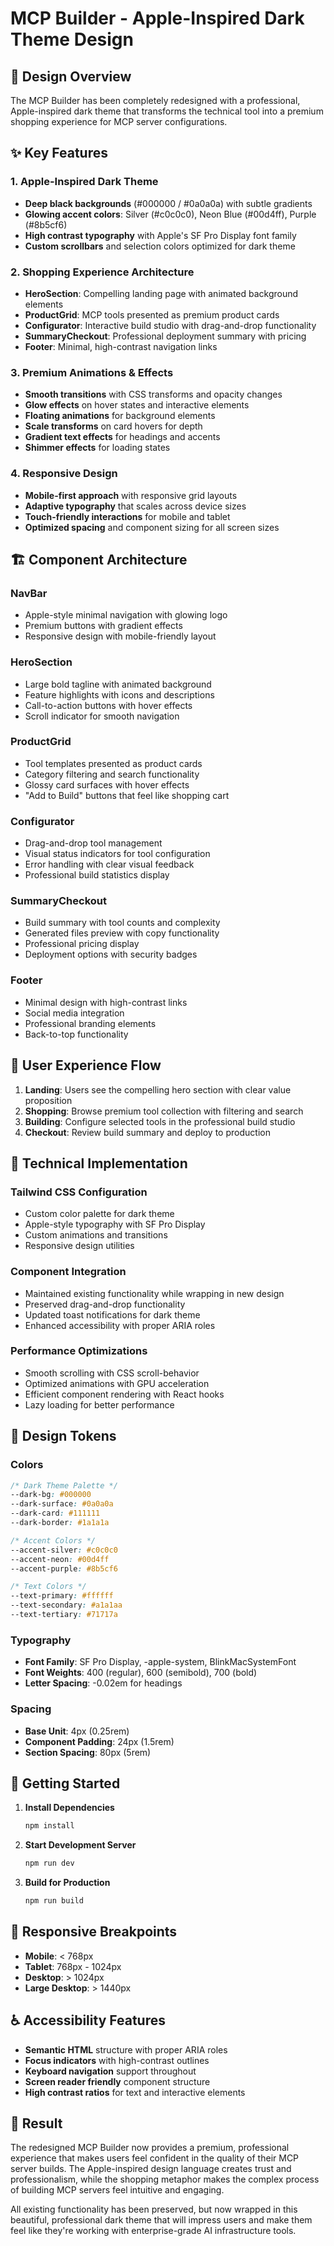 # MCP Builder - Apple-Inspired Dark Theme Design

## 🎨 Design Overview

The MCP Builder has been completely redesigned with a professional, Apple-inspired dark theme that transforms the technical tool into a premium shopping experience for MCP server configurations.

## ✨ Key Features

### **1. Apple-Inspired Dark Theme**
- **Deep black backgrounds** (#000000 / #0a0a0a) with subtle gradients
- **Glowing accent colors**: Silver (#c0c0c0), Neon Blue (#00d4ff), Purple (#8b5cf6)
- **High contrast typography** with Apple's SF Pro Display font family
- **Custom scrollbars** and selection colors optimized for dark theme

### **2. Shopping Experience Architecture**
- **HeroSection**: Compelling landing page with animated background elements
- **ProductGrid**: MCP tools presented as premium product cards
- **Configurator**: Interactive build studio with drag-and-drop functionality
- **SummaryCheckout**: Professional deployment summary with pricing
- **Footer**: Minimal, high-contrast navigation links

### **3. Premium Animations & Effects**
- **Smooth transitions** with CSS transforms and opacity changes
- **Glow effects** on hover states and interactive elements
- **Floating animations** for background elements
- **Scale transforms** on card hovers for depth
- **Gradient text effects** for headings and accents
- **Shimmer effects** for loading states

### **4. Responsive Design**
- **Mobile-first approach** with responsive grid layouts
- **Adaptive typography** that scales across device sizes
- **Touch-friendly interactions** for mobile and tablet
- **Optimized spacing** and component sizing for all screen sizes

## 🏗️ Component Architecture

### **NavBar**
- Apple-style minimal navigation with glowing logo
- Premium buttons with gradient effects
- Responsive design with mobile-friendly layout

### **HeroSection**
- Large bold tagline with animated background
- Feature highlights with icons and descriptions
- Call-to-action buttons with hover effects
- Scroll indicator for smooth navigation

### **ProductGrid**
- Tool templates presented as product cards
- Category filtering and search functionality
- Glossy card surfaces with hover effects
- "Add to Build" buttons that feel like shopping cart

### **Configurator**
- Drag-and-drop tool management
- Visual status indicators for tool configuration
- Error handling with clear visual feedback
- Professional build statistics display

### **SummaryCheckout**
- Build summary with tool counts and complexity
- Generated files preview with copy functionality
- Professional pricing display
- Deployment options with security badges

### **Footer**
- Minimal design with high-contrast links
- Social media integration
- Professional branding elements
- Back-to-top functionality

## 🎯 User Experience Flow

1. **Landing**: Users see the compelling hero section with clear value proposition
2. **Shopping**: Browse premium tool collection with filtering and search
3. **Building**: Configure selected tools in the professional build studio
4. **Checkout**: Review build summary and deploy to production

## 🔧 Technical Implementation

### **Tailwind CSS Configuration**
- Custom color palette for dark theme
- Apple-style typography with SF Pro Display
- Custom animations and transitions
- Responsive design utilities

### **Component Integration**
- Maintained existing functionality while wrapping in new design
- Preserved drag-and-drop functionality
- Updated toast notifications for dark theme
- Enhanced accessibility with proper ARIA roles

### **Performance Optimizations**
- Smooth scrolling with CSS scroll-behavior
- Optimized animations with GPU acceleration
- Efficient component rendering with React hooks
- Lazy loading for better performance

## 🎨 Design Tokens

### **Colors**
```css
/* Dark Theme Palette */
--dark-bg: #000000
--dark-surface: #0a0a0a
--dark-card: #111111
--dark-border: #1a1a1a

/* Accent Colors */
--accent-silver: #c0c0c0
--accent-neon: #00d4ff
--accent-purple: #8b5cf6

/* Text Colors */
--text-primary: #ffffff
--text-secondary: #a1a1aa
--text-tertiary: #71717a
```

### **Typography**
- **Font Family**: SF Pro Display, -apple-system, BlinkMacSystemFont
- **Font Weights**: 400 (regular), 600 (semibold), 700 (bold)
- **Letter Spacing**: -0.02em for headings

### **Spacing**
- **Base Unit**: 4px (0.25rem)
- **Component Padding**: 24px (1.5rem)
- **Section Spacing**: 80px (5rem)

## 🚀 Getting Started

1. **Install Dependencies**
   ```bash
   npm install
   ```

2. **Start Development Server**
   ```bash
   npm run dev
   ```

3. **Build for Production**
   ```bash
   npm run build
   ```

## 📱 Responsive Breakpoints

- **Mobile**: < 768px
- **Tablet**: 768px - 1024px
- **Desktop**: > 1024px
- **Large Desktop**: > 1440px

## ♿ Accessibility Features

- **Semantic HTML** structure with proper ARIA roles
- **Focus indicators** with high-contrast outlines
- **Keyboard navigation** support throughout
- **Screen reader friendly** component structure
- **High contrast ratios** for text and interactive elements

## 🎉 Result

The redesigned MCP Builder now provides a premium, professional experience that makes users feel confident in the quality of their MCP server builds. The Apple-inspired design language creates trust and professionalism, while the shopping metaphor makes the complex process of building MCP servers feel intuitive and engaging.

All existing functionality has been preserved, but now wrapped in this beautiful, professional dark theme that will impress users and make them feel like they're working with enterprise-grade AI infrastructure tools.
